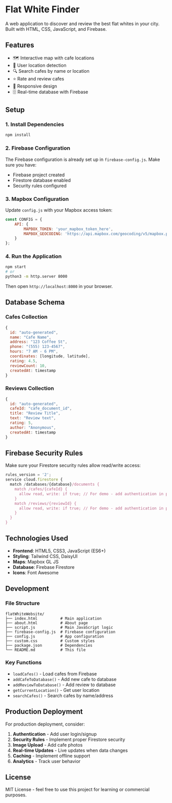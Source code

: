 # Flat White Finder

A web application to discover and review the best flat whites in your city. Built with HTML, CSS, JavaScript, and Firebase.

## Features

- 🗺️ Interactive map with cafe locations
- 📍 User location detection
- 🔍 Search cafes by name or location
- ⭐ Rate and review cafes
- 📱 Responsive design
- 🗄️ Real-time database with Firebase

## Setup

### 1. Install Dependencies

```bash
npm install
```

### 2. Firebase Configuration

The Firebase configuration is already set up in `firebase-config.js`. Make sure you have:

- Firebase project created
- Firestore database enabled
- Security rules configured

### 3. Mapbox Configuration

Update `config.js` with your Mapbox access token:

```javascript
const CONFIG = {
    API: {
        MAPBOX_TOKEN: 'your_mapbox_token_here',
        MAPBOX_GEOCODING: 'https://api.mapbox.com/geocoding/v5/mapbox.places'
    }
};
```

### 4. Run the Application

```bash
npm start
# or
python3 -m http.server 8000
```

Then open `http://localhost:8000` in your browser.

## Database Schema

### Cafes Collection
```javascript
{
  id: "auto-generated",
  name: "Cafe Name",
  address: "123 Coffee St",
  phone: "(555) 123-4567",
  hours: "7 AM - 6 PM",
  coordinates: [longitude, latitude],
  rating: 4.5,
  reviewCount: 10,
  createdAt: timestamp
}
```

### Reviews Collection
```javascript
{
  id: "auto-generated",
  cafeId: "cafe_document_id",
  title: "Review Title",
  text: "Review text",
  rating: 5,
  author: "Anonymous",
  createdAt: timestamp
}
```

## Firebase Security Rules

Make sure your Firestore security rules allow read/write access:

```javascript
rules_version = '2';
service cloud.firestore {
  match /databases/{database}/documents {
    match /cafes/{cafeId} {
      allow read, write: if true; // For demo - add authentication in production
    }
    match /reviews/{reviewId} {
      allow read, write: if true; // For demo - add authentication in production
    }
  }
}
```

## Technologies Used

- **Frontend**: HTML5, CSS3, JavaScript (ES6+)
- **Styling**: Tailwind CSS, DaisyUI
- **Maps**: Mapbox GL JS
- **Database**: Firebase Firestore
- **Icons**: Font Awesome

## Development

### File Structure
```
flatWhiteWebsite/
├── index.html          # Main application
├── about.html          # About page
├── script.js           # Main JavaScript logic
├── firebase-config.js  # Firebase configuration
├── config.js           # App configuration
├── custom.css          # Custom styles
├── package.json        # Dependencies
└── README.md           # This file
```

### Key Functions

- `loadCafes()` - Load cafes from Firebase
- `addCafeToDatabase()` - Add new cafe to database
- `addReviewToDatabase()` - Add review to database
- `getCurrentLocation()` - Get user location
- `searchCafes()` - Search cafes by name/address

## Production Deployment

For production deployment, consider:

1. **Authentication** - Add user login/signup
2. **Security Rules** - Implement proper Firestore security
3. **Image Upload** - Add cafe photos
4. **Real-time Updates** - Live updates when data changes
5. **Caching** - Implement offline support
6. **Analytics** - Track user behavior

## License

MIT License - feel free to use this project for learning or commercial purposes. 